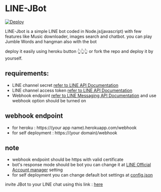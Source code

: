 # LINE-JBot
[![Deploy](https://www.herokucdn.com/deploy/button.svg)](https://heroku.com/deploy)

LINE-Jbot is a simple LINE bot coded in Node.js(javascript) with few features like Music downloader, images search and chatbot.
you can play Jumble Words and hangman also with the bot

deploy it easily using heroku button 👆👆👆 or fork the repo and deploy it by yourself.

## requirements:
- LINE channel secret [refer to LINE API Documentation](https://developers.line.biz/en/glossary/#channel-secret)
- LINE channel access token [refer to LINE API Documentation](https://developers.line.biz/en/reference/messaging-api/#channel-access-token)
- Webhook endpoint [refer to LINE Messaging API Documentation](https://developers.line.biz/en/reference/messaging-api/#webhooks) and use webhook option should be turned on

## webhook endpoint 
* for heroku : https://(your app name).herokuapp.com/webhook
* for self deployment : https://(your domain)/webhook

## note  
- webhook endpoint should be https with valid certificate
- bot's response mode should be bot you can change it at [LINE Official Account manager](https://manager.line.biz/) setting
- for self deployment you can change default bot settings at [config.json](./config.json)

invite JBot to your LINE chat using this link : [here](https://line.me/R/ti/p/%40188fmzkm)